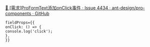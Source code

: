 [👑 [需求]ProFormText添加onClick事件 · Issue 4434 · ant-design/pro-components · GitHub](https://github.com/ant-design/pro-components/issues/4434)


```
fieldProps={{
onClick: () => {
console.log('click');
},
}}
```
